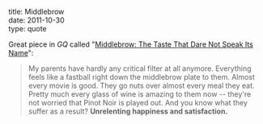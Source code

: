 title: Middlebrow  
date: 2011-10-30  
type: quote

Great piece in *GQ* called "[Middlebrow: The Taste That Dare Not Speak Its Name][gq]":

  > My parents have hardly any critical filter at all anymore. Everything feels
  > like a fastball right down the middlebrow plate to them. Almost every movie is
  > good. They go nuts over almost every meal they eat. Pretty much every glass of
  > wine is amazing to them now -- they're not worried that Pinot Noir is played out.
  > And you know what they suffer as a result? **Unrelenting happiness and
  > satisfaction.**

  [gq]: http://www.gq.com/news-politics/mens-lives/201106/middlebrow-culture
